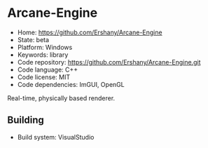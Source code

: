 # Arcane-Engine

- Home: https://github.com/Ershany/Arcane-Engine
- State: beta
- Platform: Windows
- Keywords: library
- Code repository: https://github.com/Ershany/Arcane-Engine.git
- Code language: C++
- Code license: MIT
- Code dependencies: ImGUI, OpenGL

Real-time, physically based renderer.

## Building

- Build system: VisualStudio
